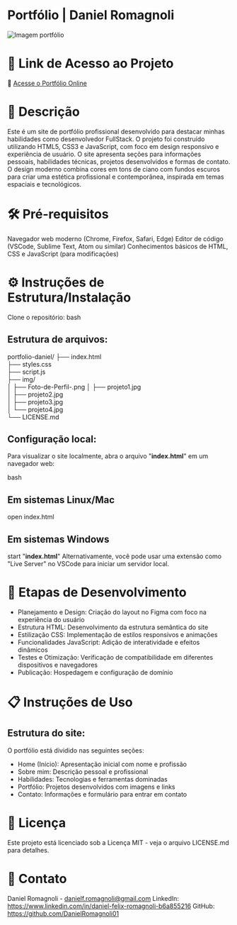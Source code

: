 # Portfólio | Daniel Romagnoli

![Imagem portfólio](https://github.com/user-attachments/assets/8a3176e2-225f-4f43-89b3-d33206ad03b5)

# 📌 Link de Acesso ao Projeto
🔗 [Acesse o Portfólio Online](https://portfolio-daniel-romagnoli.vercel.app/)

# 📝 Descrição
Este é um site de portfólio profissional desenvolvido para destacar minhas habilidades como desenvolvedor FullStack. O projeto foi construído utilizando HTML5, CSS3 e JavaScript, com foco em design responsivo e experiência de usuário. O site apresenta seções para informações pessoais, habilidades técnicas, projetos desenvolvidos e formas de contato.
O design moderno combina cores em tons de ciano com fundos escuros para criar uma estética profissional e contemporânea, inspirada em temas espaciais e tecnológicos.

# 🛠️ Pré-requisitos

Navegador web moderno (Chrome, Firefox, Safari, Edge)
Editor de código (VSCode, Sublime Text, Atom ou similar)
Conhecimentos básicos de HTML, CSS e JavaScript (para modificações)

# ⚙️ Instruções de Estrutura/Instalação
Clone o repositório:
bash

## Estrutura de arquivos:

portfolio-daniel/
├── index.html               
├── styles.css              
├── script.js                
├── img/                    
│   ├── Foto-de-Perfil-.png 
│   ├── projeto1.jpg        
│   ├── projeto2.jpg        
│   ├── projeto3.jpg        
│   └── projeto4.jpg        
└── LICENSE.md   

## Configuração local:
Para visualizar o site localmente, abra o arquivo "**index.html**" em um navegador web:

bash

## Em sistemas Linux/Mac
open index.html

## Em sistemas Windows
start "**index.html**"
Alternativamente, você pode usar uma extensão como "Live Server" no VSCode para iniciar um servidor local.

# 🚀 Etapas de Desenvolvimento

* Planejamento e Design: Criação do layout no Figma com foco na experiência do usuário
* Estrutura HTML: Desenvolvimento da estrutura semântica do site
* Estilização CSS: Implementação de estilos responsivos e animações
* Funcionalidades JavaScript: Adição de interatividade e efeitos dinâmicos
* Testes e Otimização: Verificação de compatibilidade em diferentes dispositivos e navegadores
* Publicação: Hospedagem e configuração de domínio

# 📋 Instruções de Uso

## Estrutura do site:
O portfólio está dividido nas seguintes seções:

* Home (Início): Apresentação inicial com nome e profissão
* Sobre mim: Descrição pessoal e profissional
* Habilidades: Tecnologias e ferramentas dominadas
* Portfólio: Projetos desenvolvidos com imagens e links
* Contato: Informações e formulário para entrar em contato

# 📄 Licença
Este projeto está licenciado sob a Licença MIT - veja o arquivo LICENSE.md para detalhes.

# 📱 Contato
Daniel Romagnoli - danielf.romagnoli@gmail.com
LinkedIn: https://www.linkedin.com/in/daniel-felix-romagnoli-b6a855216
GitHub: https://github.com/DanielRomagnoli01
